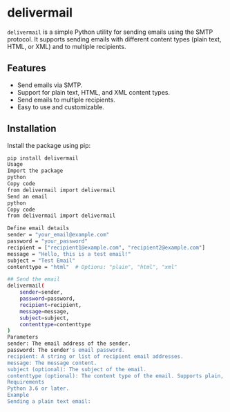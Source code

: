 # delivermail

`delivermail` is a simple Python utility for sending emails using the SMTP protocol. It supports sending emails with different content types (plain text, HTML, or XML) and to multiple recipients.

## Features

- Send emails via SMTP.
- Support for plain text, HTML, and XML content types.
- Send emails to multiple recipients.
- Easy to use and customizable.

## Installation

Install the package using pip:

```bash
pip install delivermail
Usage
Import the package
python
Copy code
from delivermail import delivermail
Send an email
python
Copy code
from delivermail import delivermail

Define email details
sender = "your_email@example.com"
password = "your_password"
recipient = ["recipient1@example.com", "recipient2@example.com"]
message = "Hello, this is a test email!"
subject = "Test Email"
contenttype = "html"  # Options: "plain", "html", "xml"

## Send the email
delivermail(
    sender=sender,
    password=password,
    recipient=recipient,
    message=message,
    subject=subject,
    contenttype=contenttype
)
Parameters
sender: The email address of the sender.
password: The sender's email password.
recipient: A string or list of recipient email addresses.
message: The message content.
subject (optional): The subject of the email.
contenttype (optional): The content type of the email. Supports plain, html, or xml. Defaults to plain.
Requirements
Python 3.6 or later.
Example
Sending a plain text email:


